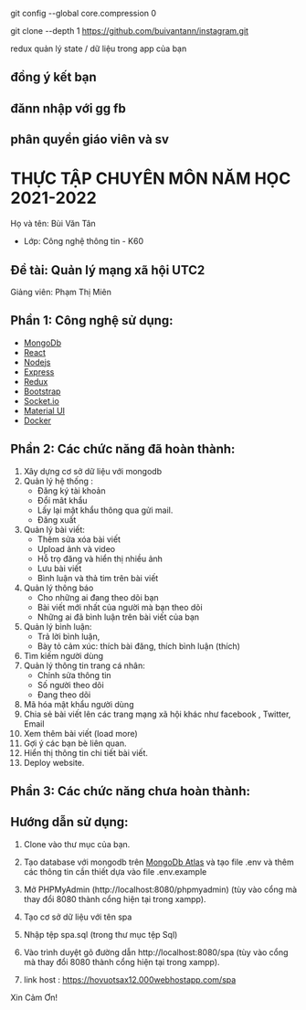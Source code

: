 git config --global core.compression 0

git clone --depth 1 https://github.com/buivantann/instagram.git

redux quản lý state / dữ liệu trong app của bạn

## đồng ý kết bạn

## đănn nhập với gg fb

## phân quyền giáo viên và sv

# THỰC TẬP CHUYÊN MÔN NĂM HỌC 2021-2022

Họ và tên: Bùi Văn Tân

- Lớp: Công nghệ thông tin - K60

## Đề tài: Quản lý mạng xã hội UTC2

Giảng viên: Phạm Thị Miên

## Phần 1: Công nghệ sử dụng:

- [MongoDb](https://www.mongodb.com/)
- [React](https://reactjs.org/)
- [Nodejs](https://nodejs.org/en/)
- [Express](https://expressjs.com/)
- [Redux](https://redux.js.org/)
- [Bootstrap](https://getbootstrap.com/)
- [Socket.io](https://socket.io/)
- [Material UI](https://mui.com/)
- [Docker](https://www.docker.com/)

## Phần 2: Các chức năng đã hoàn thành:

1. Xây dựng cơ sở dữ liệu với mongodb
2. Quản lý hệ thống :
   - Đăng ký tài khoản
   - Đổi mât khẩu
   - Lấy lại mật khẩu thông qua gửi mail.
   - Đăng xuất
3. Quản lý bài viết:
   - Thêm sửa xóa bài viết
   - Upload ảnh và video
   - Hỗ trọ đăng và hiển thị nhiều ảnh
   - Lưu bài viết
   - Bình luận và thả tim trên bài viết
4. Quản lý thông báo
   - Cho những ai đang theo dõi bạn
   - Bài viết mới nhất của người mà bạn theo dõi
   - Những ai đã bình luận trên bài viết của bạn
5. Quản lý bình luận:
   - Trả lời bình luận,
   - Bày tỏ cảm xúc: thích bài đăng, thích bình luận (thích)
6. Tìm kiếm người dùng
7. Quản lý thông tin trang cá nhân:
   - Chỉnh sửa thông tin
   - Số người theo dõi
   - Đang theo dõi
8. Mã hóa mật khẩu người dùng
9. Chia sẻ bài viết lên các trang mạng xã hội khác như facebook , Twitter, Email
10. Xem thêm bài viết (load more)
11. Gợi ý các bạn bè liên quan.
12. Hiển thị thông tin chi tiết bài viết.
13. Deploy website.

## Phần 3: Các chức năng chưa hoàn thành:

## Hướng dẫn sử dụng:

1. Clone vào thư mục của bạn.
2. Tạo database với mongodb trên [MongoDb Atlas](https://cloud.mongodb.com) và tạo file .env và thêm các thông tin cần thiết dựa vào file .env.example

3. Mở PHPMyAdmin (http://localhost:8080/phpmyadmin) (tùy vào cổng mà thay đổi 8080 thành cổng hiện tại trong xampp).
4. Tạo cơ sở dữ liệu với tên spa
5. Nhập tệp spa.sql (trong thư mục tệp Sql)
6. Vào trình duyệt gõ đường dẫn http://localhost:8080/spa (tùy vào cổng mà thay đổi 8080 thành cổng hiện tại trong xampp).
7. link host : https://hovuotsax12.000webhostapp.com/spa

Xin Cảm Ơn!
